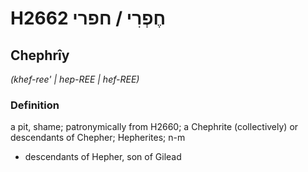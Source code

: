 # H2662 חֶפְרִי / חפרי

## Chephrîy

_(khef-ree' | hep-REE | hef-REE)_

### Definition

a pit, shame; patronymically from H2660; a Chephrite (collectively) or descendants of Chepher; Hepherites; n-m

- descendants of Hepher, son of Gilead
